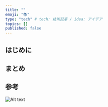 ```yaml
---
title: ""
emoji: "📚"
type: "tech" # tech: 技術記事 / idea: アイデア
topics: []
published: false
---
```


## はじめに

## まとめ
## 参考


![Alt text](image.png)